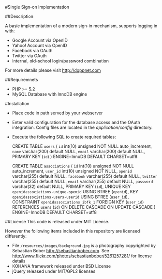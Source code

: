 #Single Sign-on Implementation

##Description

A basic implementation of a modern sign-in mechanism, supports logging in with:

* Google Account via OpenID
* Yahoo! Account via OpenID
* Facebook via OAuth
* Twitter via OAuth
* Internal, old-school login/password combination

For more details please visit http://doppnet.com

##Requiremnets

* PHP >= 5.2
* MySQL Database with InnoDB engine

#Installation
* Place code in path served by your webserver
* Enter valid configuration for the database access and the OAuth integration. Config files are located in the *application/config* directory.
* Execute the following SQL to create required tables:

    CREATE TABLE `users` (
      `id` int(10) unsigned NOT NULL auto_increment,
      `name` varchar(200) default NULL,
      `email` varchar(200) default NULL,
      PRIMARY KEY  (`id`)
    ) ENGINE=InnoDB DEFAULT CHARSET=utf8


    CREATE TABLE `associations` (
      `id` int(10) unsigned NOT NULL auto_increment,
      `user_id` int(10) unsigned NOT NULL,
      `openid` varchar(255) default NULL,
      `facebook` varchar(255) default NULL,
      `twitter` varchar(255) default NULL,
      `email` varchar(255) default NULL,
      `password` varchar(32) default NULL,
      PRIMARY KEY  (`id`),
      UNIQUE KEY `openidassociations-unique-openid` USING BTREE (`openid`),
      KEY `openidassociations-users-userid` USING BTREE (`user_id`),
      CONSTRAINT `openidassociations_ibfk_1` FOREIGN KEY (`user_id`) REFERENCES `users` (`id`) ON DELETE CASCADE ON UPDATE CASCADE
    ) ENGINE=InnoDB DEFAULT CHARSET=utf8

##License
This code is released under MIT License.

However the following items included in this repository are licensed differently:

* File `/resources/images/background.jpg` is a photography copyrighted by Sebastian Bober http://sebastianbober.com. See http://www.flickr.com/photos/sebastianbober/5261257281/ for license details
* KOHANA framework released under BSD License
* jQuery released under MIT/GPL2 licenses
